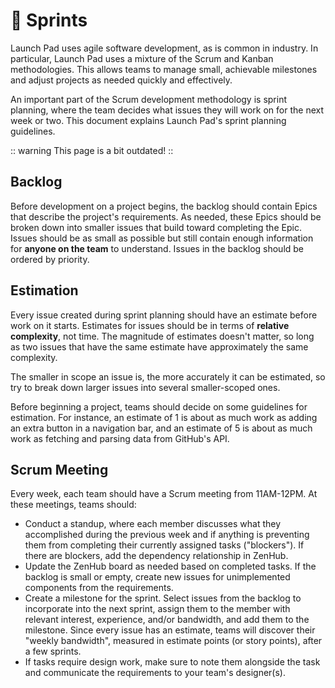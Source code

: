 # 🏃 Sprints

Launch Pad uses agile software development, as is common in industry. In
particular, Launch Pad uses a mixture of the Scrum and Kanban methodologies.
This allows teams to manage small, achievable milestones and adjust projects as
needed quickly and effectively.

An important part of the Scrum development methodology is sprint planning, where
the team decides what issues they will work on for the next week or two.
This document explains Launch Pad's sprint planning guidelines.

:: warning
This page is a bit outdated!
::

## Backlog

Before development on a project begins, the backlog should contain Epics that
describe the project's requirements. As needed, these Epics should be broken
down into smaller issues that build toward completing the Epic. Issues should
be as small as possible but still contain enough information for
**anyone on the team** to understand. Issues in the backlog should be ordered
by priority.

## Estimation

Every issue created during sprint planning should have an estimate before work
on it starts. Estimates for issues should be in terms of **relative complexity**,
not time. The magnitude of estimates doesn't matter, so long as two issues that
have the same estimate have approximately the same complexity.

The smaller in scope an issue is, the more accurately it can be estimated, so
try to break down larger issues into several smaller-scoped ones.

Before beginning a project, teams should decide on some guidelines for estimation.
For instance, an estimate of 1 is about as much work as adding an extra button
in a navigation bar, and an estimate of 5 is about as much work as fetching and
parsing data from GitHub's API.

## Scrum Meeting

Every week, each team should have a Scrum meeting from 11AM-12PM. At these
meetings, teams should:

* Conduct a standup, where each member discusses what they accomplished during
  the previous week and if anything is preventing them from completing their
  currently assigned tasks ("blockers"). If there are blockers, add the
  dependency relationship in ZenHub.
* Update the ZenHub board as needed based on completed tasks. If the backlog is
  small or empty, create new issues for unimplemented components from the
  requirements.
* Create a milestone for the sprint. Select issues from the backlog to
  incorporate into the next sprint, assign them to the member with relevant
  interest, experience, and/or bandwidth, and add them to the milestone.
  Since every issue has an estimate, teams will discover their "weekly
  bandwidth", measured in estimate points (or story points), after a few sprints.
* If tasks require design work, make sure to note them alongside the task and
  communicate the requirements to your team's designer(s).
